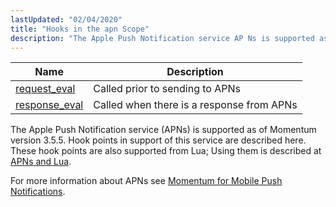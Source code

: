 ```yaml
---
lastUpdated: "02/04/2020"
title: "Hooks in the apn Scope"
description: "The Apple Push Notification service AP Ns is supported as of Momentum version 3 5 5 Hook points in support of this service are described here These hook points are also supported from Lua Using them is described at AP Ns and Lua For more information about AP Ns see..."
---
```



| Name                                                                                           | Description                               |
|------------------------------------------------------------------------------------------------|-------------------------------------------|
| [request_eval](/momentum/3/3-api/hooks-apn-request-eval)   | Called prior to sending to APNs           |
| [response_eval](/momentum/3/3-api/hooks-apn-response-eval) | Called when there is a response from APNs |

The Apple Push Notification service (APNs) is supported as of Momentum version 3.5.5\. Hook points in support of this service are described here. These hook points are also supported from Lua; Using them is described at [APNs and Lua](/momentum/3/3-push/push-apns-lua).

For more information about APNs see [Momentum for Mobile Push Notifications](/momentum/3/3-push).